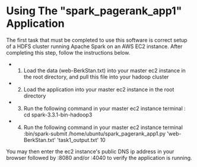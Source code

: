 # Using The "spark_pagerank_app1" Application

The first task that must be completed to use this software is correct setup of a HDFS cluster running Apache Spark on an AWS EC2 instance. After completing this step, follow the instructions below.

- 1. Load the data (web-BerkStan.txt) into your master ec2 instance in the root directory, and pull this file into your hadoop cluster
- 2. Load the application into your master ec2 instance in the root directory
- 3. Run the following command in your master ec2 instance terminal : cd spark-3.3.1-bin-hadoop3
- 4. Run the following command in your master ec2 instance terminal :bin/spark-submit /home/ubuntu/spark_pagerank_app1.py 'web-BerkStan.txt' 'task1_output.txt' 10

You may then enter the ec2 instance's public DNS ip address in your browser followed by :8080 and/or :4040 to verify the application is running.